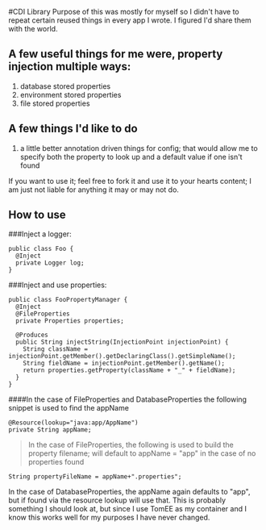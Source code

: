 #CDI Library
Purpose of this was mostly for myself so I didn't have to repeat certain reused things in every app I wrote.  I figured I'd share them with the world.

## A few useful things for me were, property injection multiple ways:
1. database stored properties
2. environment stored properties
3. file stored properties

## A few things I'd like to do
1. a little better annotation driven things for config; that would allow me to specify both the property to look up and a default value if one isn't found

If you want to use it; feel free to fork it and use it to your hearts content; I am just not liable for anything it may or may not do.

## How to use
###Inject a logger:
```
public class Foo {
  @Inject
  private Logger log;
}
```

###Inject and use properties:
```
public class FooPropertyManager {
  @Inject
  @FileProperties
  private Properties properties;

  @Produces
  public String injectString(InjectionPoint injectionPoint) {
    String className = injectionPoint.getMember().getDeclaringClass().getSimpleName();
    String fieldName = injectionPoint.getMember().getName();
    return properties.getProperty(className + "_" + fieldName);
  }
}
```

####In the case of FileProperties and DatabaseProperties the following snippet is used to find the appName
```
@Resource(lookup="java:app/AppName")
private String appName;
```
> In the case of FileProperties, the following is used to build the property filename; will default to appName = "app" in the case of no properties found
```
String propertyFileName = appName+".properties";
```
In the case of DatabaseProperties, the appName again defaults to "app", but if found via the resource lookup will use that.
This is probably something I should look at, but since I use TomEE as my container and I know this works well for my purposes I have never changed.